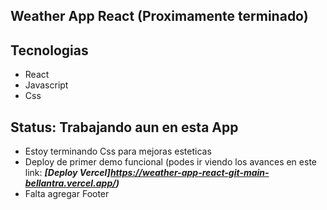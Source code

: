 ##  Weather App React (Proximamente terminado)


## Tecnologias

- React
- Javascript
- Css

## Status: Trabajando aun en esta App

- Estoy terminando Css para mejoras esteticas
- Deploy de primer demo funcional (podes ir viendo los avances en este link: _**[Deploy Vercel]https://weather-app-react-git-main-bellantra.vercel.app/)**_ 
- Falta agregar Footer
